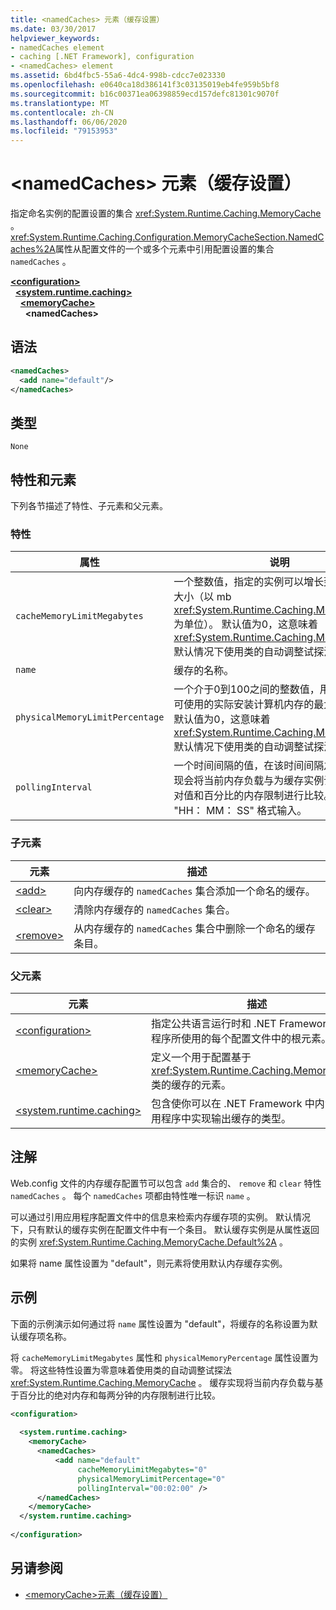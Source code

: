 ```yaml
---
title: <namedCaches> 元素（缓存设置）
ms.date: 03/30/2017
helpviewer_keywords:
- namedCaches element
- caching [.NET Framework], configuration
- <namedCaches> element
ms.assetid: 6bd4fbc5-55a6-4dc4-998b-cdcc7e023330
ms.openlocfilehash: e0640ca18d386141f3c03135019eb4fe959b5bf8
ms.sourcegitcommit: b16c00371ea06398859ecd157defc81301c9070f
ms.translationtype: MT
ms.contentlocale: zh-CN
ms.lasthandoff: 06/06/2020
ms.locfileid: "79153953"
---
```

# <a name="namedcaches-element-cache-settings"></a>\<namedCaches> 元素（缓存设置）
指定命名实例的配置设置的集合 <xref:System.Runtime.Caching.MemoryCache> 。 <xref:System.Runtime.Caching.Configuration.MemoryCacheSection.NamedCaches%2A>属性从配置文件的一个或多个元素中引用配置设置的集合 `namedCaches` 。  
  
[**\<configuration>**](../configuration-element.md)\
&nbsp;&nbsp;[**\<system.runtime.caching>**](system-runtime-caching-element-cache-settings.md)\
&nbsp;&nbsp;&nbsp;&nbsp;[**\<memoryCache>**](memorycache-element-cache-settings.md)\
&nbsp;&nbsp;&nbsp;&nbsp;&nbsp;&nbsp;**\<namedCaches>**  
  
## <a name="syntax"></a>语法  
  
```xml  
<namedCaches>  
  <add name="default"/>
</namedCaches>  
```  
  
## <a name="type"></a>类型  
 `None`  
  
## <a name="attributes-and-elements"></a>特性和元素  
 下列各节描述了特性、子元素和父元素。  
  
### <a name="attributes"></a>特性  
  
|属性|说明|  
|---------------|-----------------|  
|`cacheMemoryLimitMegabytes`|一个整数值，指定的实例可以增长到的最大允许大小（以 mb <xref:System.Runtime.Caching.MemoryCache> 为单位）。 默认值为0，这意味着 <xref:System.Runtime.Caching.MemoryCache> 默认情况下使用类的自动调整试探法。|  
|`name`|缓存的名称。|  
|`physicalMemoryLimitPercentage`|一个介于0到100之间的整数值，用于指定缓存可使用的实际安装计算机内存的最大百分比。 默认值为0，这意味着 <xref:System.Runtime.Caching.MemoryCache> 默认情况下使用类的自动调整试探法。|  
|`pollingInterval`|一个时间间隔的值，在该时间间隔之后，缓存实现会将当前内存负载与为缓存实例设置的基于绝对值和百分比的内存限制进行比较。 此值以 "HH： MM： SS" 格式输入。|  
  
### <a name="child-elements"></a>子元素  
  
|元素|描述|  
|-------------|-----------------|  
|[\<add>](add-element-for-namedcaches.md)|向内存缓存的 `namedCaches` 集合添加一个命名的缓存。|  
|[\<clear>](clear-element-for-namedcaches.md)|清除内存缓存的 `namedCaches` 集合。|  
|[\<remove>](remove-element-for-namedcaches.md)|从内存缓存的 `namedCaches` 集合中删除一个命名的缓存条目。|  
  
### <a name="parent-elements"></a>父元素  
  
|元素|描述|  
|-------------|-----------------|  
|[\<configuration>](../configuration-element.md)|指定公共语言运行时和 .NET Framework 应用程序所使用的每个配置文件中的根元素。|  
|[\<memoryCache>](memorycache-element-cache-settings.md)|定义一个用于配置基于 <xref:System.Runtime.Caching.MemoryCache> 类的缓存的元素。|  
|[\<system.runtime.caching>](system-runtime-caching-element-cache-settings.md)|包含使你可以在 .NET Framework 中内置的应用程序中实现输出缓存的类型。|  
  
## <a name="remarks"></a>注解  
 Web.config 文件的内存缓存配置节可以包含 `add` 集合的、 `remove` 和 `clear` 特性 `namedCaches` 。 每个 `namedCaches` 项都由特性唯一标识 `name` 。  
  
 可以通过引用应用程序配置文件中的信息来检索内存缓存项的实例。 默认情况下，只有默认的缓存实例在配置文件中有一个条目。 默认缓存实例是从属性返回的实例 <xref:System.Runtime.Caching.MemoryCache.Default%2A> 。  
  
 如果将 name 属性设置为 "default"，则元素将使用默认内存缓存实例。  
  
## <a name="example"></a>示例  
 下面的示例演示如何通过将 `name` 属性设置为 "default"，将缓存的名称设置为默认缓存项名称。  
  
 将 `cacheMemoryLimitMegabytes` 属性和 `physicalMemoryPercentage` 属性设置为零。 将这些特性设置为零意味着使用类的自动调整试探法 <xref:System.Runtime.Caching.MemoryCache> 。 缓存实现将当前内存负载与基于百分比的绝对内存和每两分钟的内存限制进行比较。  
  
```xml  
<configuration>  
  
  <system.runtime.caching>  
    <memoryCache>  
      <namedCaches>  
          <add name="default"
               cacheMemoryLimitMegabytes="0"
               physicalMemoryLimitPercentage="0"  
               pollingInterval="00:02:00" />  
      </namedCaches>  
    </memoryCache>  
  </system.runtime.caching>  
  
</configuration>  
```  
  
## <a name="see-also"></a>另请参阅

- [\<memoryCache>元素（缓存设置）](memorycache-element-cache-settings.md)
